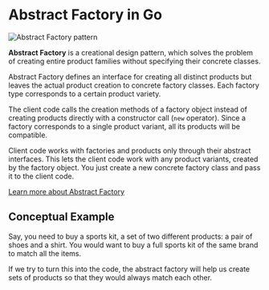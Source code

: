 **Abstract Factory** in Go
==========================

![Abstract Factory&nbsp;pattern](https://refactoring.guru/images/patterns/content/abstract-factory/abstract-factory-en.png)

**Abstract Factory** is a creational design pattern, which solves the problem of creating entire product families without specifying their concrete classes.

Abstract Factory defines an interface for creating all distinct products but leaves the actual product creation to concrete factory classes. Each factory type corresponds to a certain product variety.

The client code calls the creation methods of a factory object instead of creating products directly with a constructor call (`new` operator). Since a factory corresponds to a single product variant, all its products will be compatible.

Client code works with factories and products only through their abstract interfaces. This lets the client code work with any product variants, created by the factory object. You just create a new concrete factory class and pass it to the client code.

[Learn more about Abstract Factory](https://refactoring.guru/design-patterns/abstract-factory)

Conceptual Example
------------------

Say, you need to buy a sports kit, a set of two different products: a pair of shoes and a shirt. You would want to buy a full sports kit of the same brand to match all the items.

If we try to turn this into the code, the abstract factory will help us create sets of products so that they would always match each other.